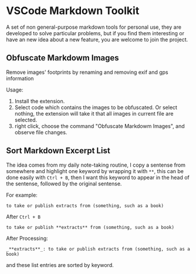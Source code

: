 # VSCode Markdown Toolkit

A set of non general-purpose markdown tools for personal use, they are developed to solve particular problems, but if you find them interesting or have an new idea about a new feature, you are welcome to join the project.

## Obfuscate Markdowm Images

Remove images' footprints by renaming and removing exif and gps information

Usage:

1. Install the extension.
2. Select code which contains the images to be obfuscated. Or select nothing, the extension will take it that all images in current file are selected.
3. right click, choose the command "Obfuscate Markdowm Images", and observe file changes.

## Sort Markdown Excerpt List

The idea comes from my daily note-taking routine, I copy a sentense from somewhere and highlight one keyword by wrapping it with `**`, this can be done easily with `Ctrl + B`,  then I want this keyword to appear in the head of the sentense, followed by the original sentense.

For example:

```
to take or publish extracts from (something, such as a book)
```

After `Ctrl + B`

```
to take or publish **extracts** from (something, such as a book)
```

After Processing:

```
_**extracts**_: to take or publish extracts from (something, such as a book)
```

and these list entries are sorted by keyword.
